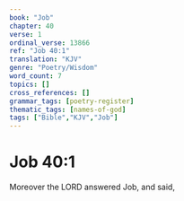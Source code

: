 ```yaml
---
book: "Job"
chapter: 40
verse: 1
ordinal_verse: 13866
ref: "Job 40:1"
translation: "KJV"
genre: "Poetry/Wisdom"
word_count: 7
topics: []
cross_references: []
grammar_tags: [poetry-register]
thematic_tags: [names-of-god]
tags: ["Bible","KJV","Job"]
---
```


# Job 40:1

Moreover the LORD answered Job, and said,

